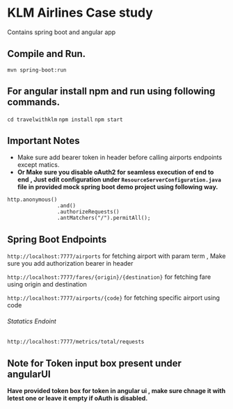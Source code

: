 # KLM Airlines Case study 
Contains spring boot and angular app

## Compile and Run.
`mvn spring-boot:run`

## For angular install npm and run using following commands.
`cd travelwithklm`
`npm install`
`npm start`

## Important Notes

- Make sure add bearer token in header before calling airports endpoints except matics.
- **Or Make sure you disable oAuth2 for seamless execution of end to end , Just edit configuration under `ResourceServerConfiguration.java` file in provided mock spring boot demo project using following way.**
```
http.anonymous()
                .and()
                .authorizeRequests()
                .antMatchers("/").permitAll();
```

## Spring Boot Endpoints 

`http://localhost:7777/airports`    for fetching airport with param term , Make sure you add authorization bearer in header

`http://localhost:7777/fares/{origin}/{destination}`    for fetching fare using origin and destination

`http://localhost:7777/airports/{code}`    for fetching specific airport using code

###### Statatics Endoint
`http://localhost:7777/metrics/total/requests`

## Note for Token input box present under angularUI

 **Have provided token box for token in angular ui , make sure chnage it with letest one or leave it empty if oAuth is disabled.**



